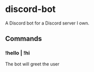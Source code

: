 # discord-bot

A Discord bot for a Discord server I own.

## Commands

### !hello | !hi

The bot will greet the user
